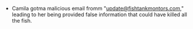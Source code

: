 - Camila gotma malicious email fromm "update@fishtankmontors.com," leading to her being provided false information that could have killed all the fish.
